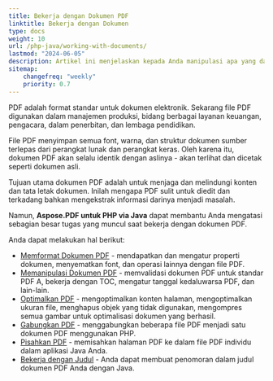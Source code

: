 ```yaml
---
title: Bekerja dengan Dokumen PDF
linktitle: Bekerja dengan Dokumen
type: docs
weight: 10
url: /php-java/working-with-documents/
lastmod: "2024-06-05"
description: Artikel ini menjelaskan kepada Anda manipulasi apa yang dapat dilakukan dengan dokumen menggunakan Aspose.PDF untuk PHP via Java.
sitemap:
    changefreq: "weekly"
    priority: 0.7
---
```


PDF adalah format standar untuk dokumen elektronik. Sekarang file PDF digunakan dalam manajemen produksi, bidang berbagai layanan keuangan, pengacara, dalam penerbitan, dan lembaga pendidikan.

File PDF menyimpan semua font, warna, dan struktur dokumen sumber terlepas dari perangkat lunak dan perangkat keras. Oleh karena itu, dokumen PDF akan selalu identik dengan aslinya - akan terlihat dan dicetak seperti dokumen asli.

Tujuan utama dokumen PDF adalah untuk menjaga dan melindungi konten dan tata letak dokumen. Inilah mengapa PDF sulit untuk diedit dan terkadang bahkan mengekstrak informasi darinya menjadi masalah.

Namun, **Aspose.PDF untuk PHP via Java** dapat membantu Anda mengatasi sebagian besar tugas yang muncul saat bekerja dengan dokumen PDF.

Anda dapat melakukan hal berikut:

- [Memformat Dokumen PDF](/pdf/php-java/formatting-pdf-document/) - mendapatkan dan mengatur properti dokumen, menyematkan font, dan operasi lainnya dengan file PDF.
- [Memanipulasi Dokumen PDF](/pdf/php-java/manipulate-pdf-document/) - memvalidasi dokumen PDF untuk standar PDF A, bekerja dengan TOC, mengatur tanggal kedaluwarsa PDF, dan lain-lain.
- [Optimalkan PDF](/pdf/php-java/optimize-pdf/) - mengoptimalkan konten halaman, mengoptimalkan ukuran file, menghapus objek yang tidak digunakan, mengompres semua gambar untuk optimalisasi dokumen yang berhasil.
- [Gabungkan PDF](/pdf/php-java/merge-pdf-documents/) - menggabungkan beberapa file PDF menjadi satu dokumen PDF menggunakan PHP.
- [Pisahkan PDF](/pdf/php-java/split-document/) - memisahkan halaman PDF ke dalam file PDF individu dalam aplikasi Java Anda.
- [Bekerja dengan Judul](/pdf/php-java/working-with-headings/) - Anda dapat membuat penomoran dalam judul dokumen PDF Anda dengan Java.
